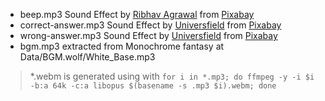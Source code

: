- beep.mp3 Sound Effect by <a href="https://pixabay.com/users/ribhavagrawal-39286533/?utm_source=link-attribution&utm_medium=referral&utm_campaign=music&utm_content=230573">Ribhav Agrawal</a> from <a href="https://pixabay.com/sound-effects//?utm_source=link-attribution&utm_medium=referral&utm_campaign=music&utm_content=230573">Pixabay</a>
- correct-answer.mp3 Sound Effect by <a href="https://pixabay.com/users/universfield-28281460/?utm_source=link-attribution&utm_medium=referral&utm_campaign=music&utm_content=143039">Universfield</a> from <a href="https://pixabay.com/sound-effects//?utm_source=link-attribution&utm_medium=referral&utm_campaign=music&utm_content=143039">Pixabay</a>
- wrong-answer.mp3 Sound Effect by <a href="https://pixabay.com/users/universfield-28281460/?utm_source=link-attribution&utm_medium=referral&utm_campaign=music&utm_content=126515">Universfield</a> from <a href="https://pixabay.com//?utm_source=link-attribution&utm_medium=referral&utm_campaign=music&utm_content=126515">Pixabay</a>
- bgm.mp3 extracted from Monochrome fantasy at Data/BGM.wolf/White_Base.mp3

> \*.webm is generated using with `for i in *.mp3; do ffmpeg -y -i $i -b:a 64k -c:a libopus $(basename -s .mp3 $i).webm; done`
